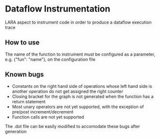 # Dataflow Instrumentation

LARA aspect to instrument code in order to produce a dataflow execution trace

## How to use

The name of the function to instrument must be configured as a parameter, e.g. {"fun": "name"}, on the configuration file

## Known bugs

- Constants on the right hand side of operations whose left hand side is another operation do not get assigned the right counter
- Closing bracket for the graph is not generated when the function has a return statement
- Most unary operators are not yet supported, with the exception of pre/post increment/decrement
- Function calls are not yet supported

The .dot file can be easily modified to accomodate these bugs after generation